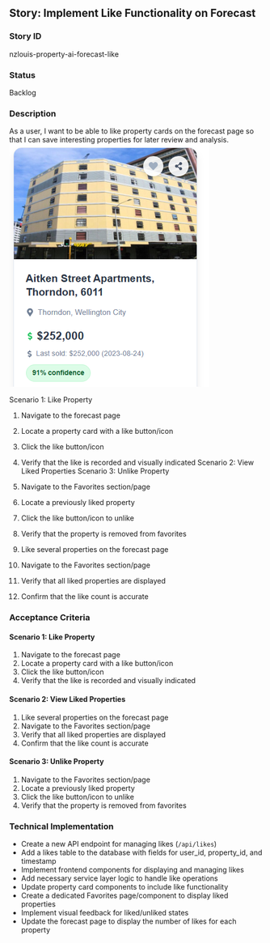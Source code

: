 ## Story: Implement Like Functionality on Forecast

### Story ID

nzlouis-property-ai-forecast-like

### Status

Backlog

### Description

As a user, I want to be able to like property cards on the forecast page so that I can save interesting properties for later review and analysis.
![alt text](image.png)

Scenario 1: Like Property
1. Navigate to the forecast page
2. Locate a property card with a like button/icon
3. Click the like button/icon
4. Verify that the like is recorded and visually indicated
Scenario 2: View Liked Properties
Scenario 3: Unlike Property

1. Navigate to the Favorites section/page
2. Locate a previously liked property
3. Click the like button/icon to unlike
4. Verify that the property is removed from favorites

1. Like several properties on the forecast page
2. Navigate to the Favorites section/page
3. Verify that all liked properties are displayed
4. Confirm that the like count is accurate

### Acceptance Criteria

#### Scenario 1: Like Property

1. Navigate to the forecast page
2. Locate a property card with a like button/icon
3. Click the like button/icon
4. Verify that the like is recorded and visually indicated

#### Scenario 2: View Liked Properties

1. Like several properties on the forecast page
2. Navigate to the Favorites section/page
3. Verify that all liked properties are displayed
4. Confirm that the like count is accurate

#### Scenario 3: Unlike Property

1. Navigate to the Favorites section/page
2. Locate a previously liked property
3. Click the like button/icon to unlike
4. Verify that the property is removed from favorites

### Technical Implementation

- Create a new API endpoint for managing likes (`/api/likes`)
- Add a likes table to the database with fields for user_id, property_id, and timestamp
- Implement frontend components for displaying and managing likes
- Add necessary service layer logic to handle like operations
- Update property card components to include like functionality
- Create a dedicated Favorites page/component to display liked properties
- Implement visual feedback for liked/unliked states
- Update the forecast page to display the number of likes for each property
